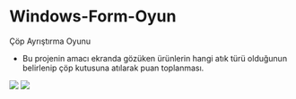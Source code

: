 # Windows-Form-Oyun
Çöp Ayrıştırma Oyunu
* Bu projenin amacı ekranda gözüken ürünlerin hangi atık türü olduğunun belirlenip çöp kutusuna atılarak puan toplanması. 


![](https://user-images.githubusercontent.com/62847967/160081328-35b294b7-71cb-42dd-a8d5-db8b541f4b7d.png)
![](https://user-images.githubusercontent.com/62847967/160081661-a693ac1b-324e-4286-9df7-e9868eec247a.png)
